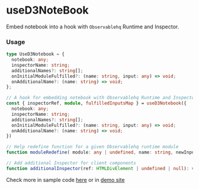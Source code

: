 # useD3NoteBook
Embed notebook into a hook with `Observablehq` Runtime and Inspector.

### Usage
```typescript
type UseD3Notebook = {
  notebook: any;
  inspectorName: string;
  additionalNames?: string[];
  onInitialModuleFulfilled?: (name: string, input: any) => void;
  onAdditionalName?: (name: string) => void;
};

// A hook for embedding notebook with Observablehq Runtime and Inspector.
const { inspectorRef, module, fulfilledInputsMap } = useD3Notebook({
  notebook: any;
  inspectorName: string;
  additionalNames?: string[];
  onInitialModuleFulfilled?: (name: string, input: any) => void;
  onAdditionalName?: (name: string) => void;
})

// Help redefine function for a given Observablehq runtime module
function moduleRedefine( module: any | undefined, name: string, newInput: any ): void

// Add additional Inspector for client components
function additionalInspector(ref: HTMLDivElement | undefined | null): void
```

Check more in sample code [here](https://github.com/vincecao/use-d3/tree/master/example/src/D3NotebookExample.tsx) or in [demo site](//vince-amazing.com/use-d3)